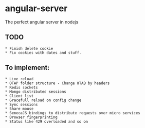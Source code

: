 # angular-server
The perfect angular server in nodejs

## TODO
    * Finish delete cookie
    * Fix cookies with dates and stuff.

## To implement:
    * Live reload
    * OTAP folder structure - Change OTAB by headers
    * Redis sockets
    * Mongo distributed sessions
    * Client list
    * Gracefull reload on config change
    * Sync sessions
    * Share mouse
    * SenecaJS bindings to distribute requests over micro services
    * Browser fingerprinting
    * Status like 429 overloaded and so on
    
